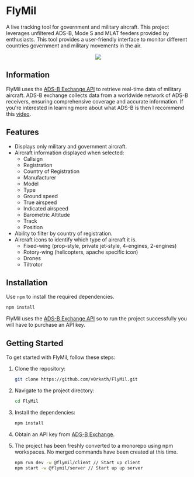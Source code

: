 # FlyMil

A live tracking tool for government and military aircraft. This project leverages unfiltered ADS-B, Mode S and MLAT feeders provided by enthusiasts. This tool provides a user-friendly interface to monitor different countries government and military movements in the air.

<p align="center">
    <img src="https://github.com/v0rkath/FlyMil/blob/main/images/flymil.png"/>
</p>

## Information

FlyMil uses the [ADS-B Exchange API](https://adsbexchange.com/) to retrieve real-time data of military aircraft. ADS-B exchange collects data from a worldwide network of ADS-B receivers, ensuring comprehensive coverage and accurate information. If you're interested in learning more about what ADS-B is then I recommend this [video](https://www.youtube.com/watch?v=F-v54MlxMIo).

## Features

- Displays only military and government aircraft.
- Aircraft information displayed when selected:
  - Callsign
  - Registration
  - Country of Registration
  - Manufacturer
  - Model
  - Type
  - Ground speed
  - True airspeed
  - Indicated airspeed
  - Barometric Altitude
  - Track
  - Position
- Ability to filter by country of registration.
- Aircraft icons to identify which type of aircraft it is.
  - Fixed-wing (prop-style, private jet-style, 4-engines, 2-engines)
  - Rotory-wing (helicopters, apache specific icon)
  - Drones
  - Tiltrotor

## Installation

Use `npm` to install the required dependencies.

```cmd
npm install
```

FlyMil uses the [ADS-B Exchange API](https://adsbexchange.com/) so to run the project successfully you will have to purchase an API key.

## Getting Started

To get started with FlyMil, follow these steps:

1. Clone the repository:

   ```sh
   git clone https://github.com/v0rkath/FlyMil.git
   ```

2. Navigate to the project directory:

   ```sh
   cd FlyMil
   ```

3. Install the dependencies:

   ```sh
   npm install
   ```

4. Obtain an API key from [ADS-B Exchange](https://adsbexchange.com/).
5. The project has been freshly converted to a monorepo using npm workspaces. No merged commands have been created at this time.

   ```sh
   npm run dev -w @flymil/client // Start up client
   npm start -w @flymil/server // Start up up server
   ```
